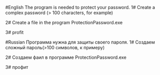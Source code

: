 #English 
The program is needed to protect your password.
1# Create a complex password (> 100 characters, for example)

2# Create a file in the program ProtectionPassword.exe

3# profit

#Russian
Программа нужна для защиты своего пароля.
1# Создаем сложный пароль(>100 символов, к примеру)

2# Создаем фаил в программе ProtectionPassword.exe

3# профит
